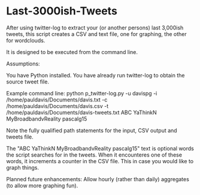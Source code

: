 Last-3000ish-Tweets
===================

After using twitter-log to extract your (or another persons) last 3,000ish tweets, this script creates a CSV and text file, one for graphing, the other for wordclouds.

It is designed to be executed from the command line.

Assumptions:

You have Python installed.
You have already run twitter-log to obtain the source tweet file.

Example command line:
python p_twitter-log.py -u davispg -i /home/pauldavis/Documents/davis.txt -c /home/pauldavis/Documents/davis.csv -t /home/pauldavis/Documents/davis-tweets.txt ABC YaThinkN MyBroadbandvReality pascalg15

Note the fully qualified path statements for the input, CSV output and tweets file.

The "ABC YaThinkN MyBroadbandvReality pascalg15" text is optional words the script searches for in the tweets. When it encounteres one of these words, it increments a counter in the CSV file. This in case you would like to graph things.

Planned future enhancements:
Allow hourly (rather than daily) aggregates (to allow more graphing fun).

